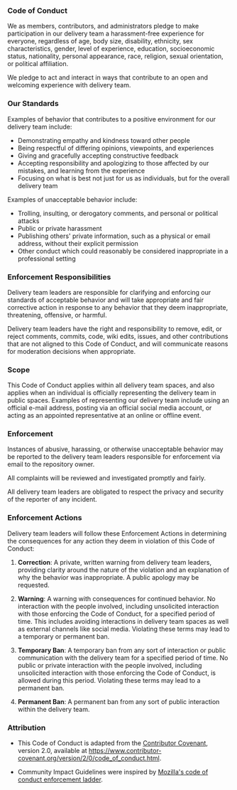 ### Code of Conduct

We as members, contributors, and administrators pledge to make participation in our
delivery team a harassment-free experience for everyone, regardless of age, body
size, disability, ethnicity, sex characteristics, gender, level of experience, 
education, socioeconomic status, nationality, personal appearance, race, religion, 
sexual orientation, or political affiliation.

We pledge to act and interact in ways that contribute to an open and welcoming 
experience with delivery team.

### Our Standards

Examples of behavior that contributes to a positive environment for our
delivery team include:

- Demonstrating empathy and kindness toward other people
- Being respectful of differing opinions, viewpoints, and experiences
- Giving and gracefully accepting constructive feedback
- Accepting responsibility and apologizing to those affected by our mistakes,
and learning from the experience
- Focusing on what is best not just for us as individuals, but for the
overall delivery team

Examples of unacceptable behavior include:

- Trolling, insulting, or derogatory comments, and personal or political attacks 
- Public or private harassment
- Publishing others' private information, such as a physical or email
address, without their explicit permission
- Other conduct which could reasonably be considered inappropriate in a
professional setting

### Enforcement Responsibilities

Delivery team leaders are responsible for clarifying and enforcing our standards of
acceptable behavior and will take appropriate and fair corrective action in
response to any behavior that they deem inappropriate, threatening, offensive,
or harmful.

Delivery team leaders have the right and responsibility to remove, edit, or reject
comments, commits, code, wiki edits, issues, and other contributions that are
not aligned to this Code of Conduct, and will communicate reasons for moderation
decisions when appropriate.

### Scope

This Code of Conduct applies within all delivery team spaces, and also applies when
an individual is officially representing the delivery team in public spaces.
Examples of representing our delivery team include using an official e-mail address,
posting via an official social media account, or acting as an appointed
representative at an online or offline event.

### Enforcement

Instances of abusive, harassing, or otherwise unacceptable behavior may be
reported to the delivery team leaders responsible for enforcement via email
to the repository owner.

All complaints will be reviewed and investigated promptly and fairly.

All delivery team leaders are obligated to respect the privacy and security of the
reporter of any incident.

### Enforcement Actions

Delivery team leaders will follow these Enforcement Actions in determining
the consequences for any action they deem in violation of this Code of Conduct:

1. **Correction**: A private, written warning from delivery team leaders, providing
clarity around the nature of the violation and an explanation of why the
behavior was inappropriate. A public apology may be requested.

2. **Warning**: A warning with consequences for continued behavior. No
interaction with the people involved, including unsolicited interaction with
those enforcing the Code of Conduct, for a specified period of time. This
includes avoiding interactions in delivery team spaces as well as external 
channels like social media. Violating these terms may lead to a temporary or
permanent ban.

3. **Temporary Ban**: A temporary ban from any sort of interaction or public
communication with the delivery team for a specified period of time. No public or
private interaction with the people involved, including unsolicited interaction
with those enforcing the Code of Conduct, is allowed during this period.
Violating these terms may lead to a permanent ban.

4. **Permanent Ban**: A permanent ban from any sort of public interaction within
the delivery team.

### Attribution

- This Code of Conduct is adapted from the [Contributor Covenant][homepage],
version 2.0, available at
https://www.contributor-covenant.org/version/2/0/code_of_conduct.html.

- Community Impact Guidelines were inspired by [Mozilla's code of conduct
enforcement ladder](https://github.com/mozilla/diversity).

[homepage]: https://www.contributor-covenant.org
